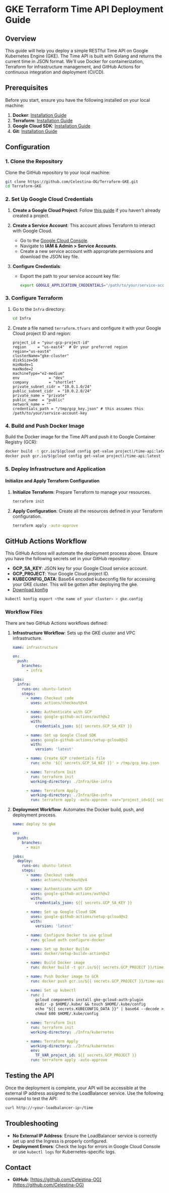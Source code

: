 
# GKE Terraform Time API Deployment Guide

## Overview

This guide will help you deploy a simple RESTful Time API on Google Kubernetes Engine (GKE). The Time API is built with Golang and returns the current time in JSON format. We'll use Docker for containerization, Terraform for infrastructure management, and GitHub Actions for continuous integration and deployment (CI/CD).

## Prerequisites

Before you start, ensure you have the following installed on your local machine:

1. **Docker**: [Installation Guide](https://docs.docker.com/get-docker/)
2. **Terraform**: [Installation Guide](https://learn.hashicorp.com/tutorials/terraform/install-cli)
3. **Google Cloud SDK**: [Installation Guide](https://cloud.google.com/sdk/docs/install)
4. **Git**: [Installation Guide](https://git-scm.com/book/en/v2/Getting-Started-Installing-Git)

## Configuration

### 1. Clone the Repository

Clone the GitHub repository to your local machine:

```bash
git clone https://github.com/Celestina-OG/Terraform-GKE.git
cd Terraform-GKE
```

### 2. Set Up Google Cloud Credentials

1. **Create a Google Cloud Project**: Follow [this guide](https://cloud.google.com/resource-manager/docs/creating-managing-projects) if you haven't already created a project.

2. **Create a Service Account**: This account allows Terraform to interact with Google Cloud.

   - Go to the [Google Cloud Console](https://console.cloud.google.com/).
   - Navigate to **IAM & Admin > Service Accounts**.
   - Create a new service account with appropriate permissions and download the JSON key file.

3. **Configure Credentials**:

   - Export the path to your service account key file:

     ```bash
     export GOOGLE_APPLICATION_CREDENTIALS="/path/to/your/service-account-key.json"
     ```
     
### 3. Configure Terraform

1. Go to the `Infra` directory:

   ```bash
   cd Infra
   ```

2. Create a file named `terraform.tfvars` and configure it with your Google Cloud project ID and region:

   ```hcl
   project_id = "your-gcp-project-id"
   region     = "us-east4"  # Or your preferred region
   region="us-east4"
   clusterName="gke-cluster"
   diskSize=50
   minNode=1
   maxNode=2
   machineType="e2-medium"
   env             = "dev"
   company         = "shortlet"
   private_subnet_cidr = "10.0.1.0/24"
   public_subnet_cidr  = "10.0.2.0/24"
   private_name = "private"
   public_name  = "public"
   network_name = ""
   credentials_path = "/tmp/gcp_key.json" # this assumes this /path/to/your/service-account-key
   ```

### 4. Build and Push Docker Image

Build the Docker image for the Time API and push it to Google Container Registry (GCR):

```bash
docker build -t gcr.io/$(gcloud config get-value project)/time-api:latest .
docker push gcr.io/$(gcloud config get-value project)/time-api:latest
```

### 5. Deploy Infrastructure and Application

#### Initialize and Apply Terraform Configuration

1. **Initialize Terraform**: Prepare Terraform to manage your resources.

   ```bash
   terraform init
   ```

2. **Apply Configuration**: Create all the resources defined in your Terraform configuration.

   ```bash
   terraform apply -auto-approve
   ```

## GitHub Actions Workflow

This GitHub Actions will automate the deployment process above. Ensure you have the following secrets set in your GitHub repository:

- **GCP_SA_KEY**: JSON key for your Google Cloud service account.
- **GCP_PROJECT**: Your Google Cloud project ID.
- **KUBECONFIG_DATA**: Base64 encoded kubeconfig file for accessing your GKE cluster. This will be gotten after deploying the gke. 
- [Download konfig](https://github.com/corneliusweig/konfig)
```bash
kubectl konfig export <the name of your cluster> > gke.config
```

### Workflow Files

There are two GitHub Actions workflows defined:

1. **Infrastructure Workflow**: Sets up the GKE cluster and VPC infrastructure.

   ```yaml
   name: infrastructure

   on:
     push:
       branches:
         - infra

   jobs:
     infra:
       runs-on: ubuntu-latest
       steps:
         - name: Checkout code
           uses: actions/checkout@v4

         - name: Authenticate with GCP
           uses: google-github-actions/auth@v2
           with:
             credentials_json: ${{ secrets.GCP_SA_KEY }}

         - name: Set up Google Cloud SDK
           uses: google-github-actions/setup-gcloud@v2
           with:
             version: 'latest'

         - name: Create GCP credentials file
           run: echo '${{ secrets.GCP_SA_KEY }}' > /tmp/gcp_key.json

         - name: Terraform Init
           run: terraform init 
           working-directory: ./Infra/Gke-infra

         - name: Terraform Apply
           working-directory: ./Infra/Gke-infra
           run: terraform apply -auto-approve -var="project_id=${{ secrets.GCP_PROJECT }}" -var="credentials_path=/tmp/gcp_key.json"
   ```


2. **Deployment Workflow**: Automates the Docker build, push, and deployment process.

   ```yaml
   name: deploy to gke

   on:
     push:
       branches:
         - main

   jobs:
     deploy:
       runs-on: ubuntu-latest
       steps:
         - name: Checkout code
           uses: actions/checkout@v4

         - name: Authenticate with GCP
           uses: google-github-actions/auth@v2
           with:
             credentials_json: ${{ secrets.GCP_SA_KEY }}

         - name: Set up Google Cloud SDK
           uses: google-github-actions/setup-gcloud@v2
           with:
             version: 'latest'

         - name: Configure Docker to use gcloud
           run: gcloud auth configure-docker

         - name: Set up Docker Buildx
           uses: docker/setup-buildx-action@v2

         - name: Build Docker image
           run: docker build -t gcr.io/${{ secrets.GCP_PROJECT }}/time-api:latest .

         - name: Push Docker image to GCR
           run: docker push gcr.io/${{ secrets.GCP_PROJECT }}/time-api:latest

         - name: Set up kubectl
           run: |
             gcloud components install gke-gcloud-auth-plugin
             mkdir -p $HOME/.kube/ && touch $HOME/.kube/config
             echo "${{ secrets.KUBECONFIG_DATA }}" | base64 --decode > $HOME/.kube/config
             chmod 600 $HOME/.kube/config

         - name: Terraform Init
           run: terraform init 
           working-directory: ./Infra/kubernetes

         - name: Terraform Apply
           working-directory: ./Infra/kubernetes
           env:
             TF_VAR_project_id: ${{ secrets.GCP_PROJECT }}
           run: terraform apply -auto-approve 
   ```

## Testing the API

Once the deployment is complete, your API will be accessible at the external IP address assigned to the LoadBalancer service. Use the following command to test the API:

```bash
curl http://<your-loadbalancer-ip>/time
```

## Troubleshooting

- **No External IP Address**: Ensure the LoadBalancer service is correctly set up and the Ingress is properly configured.
- **Deployment Errors**: Check the logs for errors in Google Cloud Console or use `kubectl logs` for Kubernetes-specific logs.


## Contact

- **GitHub**: [https://github.com/Celestina-OG](https://github.com/Celestina-OG)
